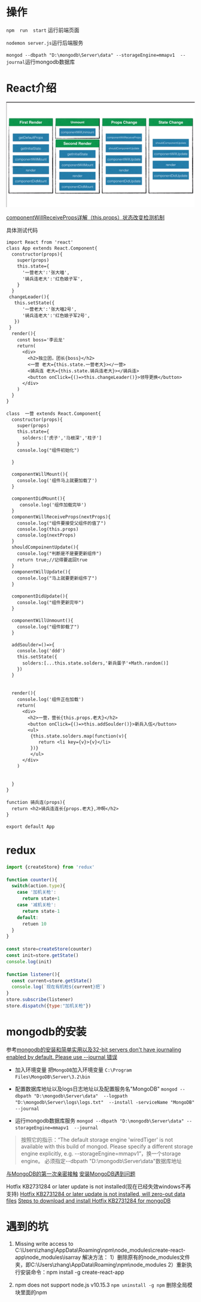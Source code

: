 # 操作
`npm  run  start` 运行前端页面

`nodemon server.js`运行后端服务

`mongod --dbpath "D:\mongodb\Server\data" --storageEngine=mmapv1  --journal`运行mongodb数据库

# React介绍

![react生命周期](./img/react生命周期函数.png "生命周期")

 
[componentWillReceiveProps详解（this.props）状态改变检测机制](https://www.cnblogs.com/gdsblog/p/7348375.html)

具体测试代码
```
import React from 'react'
class App extends React.Component{
  constructor(props){
    super(props)
    this.state={
      '一营老大':'张大喵',
      '骑兵连老大':'红色娘子军',
    }
  }
 changeLeader(){
   this.setState({
      '一营老大':'张大喵2号',
      '骑兵连老大':'红色娘子军2号',
   })
 }
  render(){
    const boss='李云龙'
    return(
      <div>
        <h2>独立团，团长{boss}</h2>
        <一营 老大={this.state.一营老大}></一营>
        <骑兵连 老大={this.state.骑兵连老大}></骑兵连>
        <button onClick={()=>this.changeLeader()}>领导更换</button>
      </div>
    )
  }
}

class  一营 extends React.Component{
  constructor(props){
    super(props)
    this.state={
      solders:['虎子','马根深','柱子']
    }
    console.log("组件初始化")

  }

  componentWillMount(){
    console.log('组件马上就要加载了')
  }

  componentDidMount(){
     console.log('组件加载完毕')
  }
  componentWillReceiveProps(nextProps){
    console.log("组件要接受父组件的值了")
    console.log(this.props)
    console.log(nextProps)
  }
  shouldCompoinentUpdate(){
    console.log("判断是不是要更新组件")
    return true;//记得要返回true
  }
  componentWillUpdate(){
    console.log("马上就要更新组件了")
  }

  componentDidUpdate(){
    console.log("组件更新完毕")
  }

  componentWillUnmount(){
    console.log("组件卸载了")
  }

  addSoulder=()=>{
    console.log('ddd')
    this.setState({
      solders:[...this.state.solders,'新兵蛋子'+Math.random()]
    })
  }

  
  render(){ 
    console.log('组件正在加载')
    return(
      <div>
        <h2>一营，营长{this.props.老大}</h2>
        <button onClick={()=>this.addSoulder()}>新兵入伍</button>
        <ul>
         {this.state.solders.map(function(v){
            return <li key={v}>{v}</li>
         })}
         </ul>
      </div>
    )

    
  }
}

function 骑兵连(props){
  return <h2>骑兵连连长{props.老大},冲啊</h2>
}

export default App
```



# redux
```js
import {createStore} from 'redux'

function counter(){
  switch(action.type){
    case '加机关枪':
      return state+1
    case '减机关枪':
      return state-1
    default:
      retuen 10
  }
}

const store=createStore(counter)
const init=store.getState()
console.log(init)

function listener(){
  const current=store.getState()
  console.log(`现在有机枪${current}把`)
}
store.subscribe(listener)
store.dispatch({type:"加机关枪"})


```







# mongodb的安装
参考[mongodb的安装和简单实用以及32-bit servers don't have journaling enabled by default. Please use --journal 错误](https://blog.csdn.net/u010214269/article/details/48024375)


- 加入环境变量
把`MongoDB`加入环境变量 `C:\Program Files\MongoDB\Server\3.2\bin`


- 配置数据库地址以及logs日志地址以及配置服务名"MongoDB"
`mongod --dbpath "D:\mongodb\Server\data"  --logpath "D:\mongodb\Server\logs\logs.txt"  --install -serviceName "MongoDB"  --journal`


- 运行mongodb数据库服务
`mongod --dbpath "D:\mongodb\Server\data" --storageEngine=mmapv1  --journal`
>按照它的指示：“The default storage engine 'wiredTiger' is not available with this build of mongod. Please specify a different storage engine explicitly, e.g. --storageEngine=mmapv1”，换一个storage engine。
必须指定--dbpath "D:\mongodb\Server\data"数据库地址
 

[与MongoDB的第一次亲密接触](https://segmentfault.com/a/1190000002744306)
[安装MongoDB遇到问题](https://blog.csdn.net/gebitan505/article/details/48052273)

Hotfix KB2731284 or later update is not installed(现在已经失效windows不再支持)
[Hotfix KB2731284 or later update is not installed, will zero-out data files](http://www.kriblog.com/bigdata/NoSQL/MongoDb/hotfix-kb2731284-or-later-update-is-not-installed-will-zero-out-data-files.html)
[Steps to download and install Hotfix KB2731284 for mongoDB](http://www.kriblog.com/bigdata/NoSQL/MongoDb/steps-to-download-and-install-hotfix-kb2731284-for-mongodb.html)





# 遇到的坑
1. Missing write access to C:\Users\zhang\AppData\Roaming\npm\node_modules\create-react-app\node_modules\isarray
解决方法：
1）删除原有的node_modules文件夹，即C:\Users\zhang\AppData\Roaming\npm\node_modules
2）重新执行安装命令：npm install -g create-react-app


2. npm does not support node.js v10.15.3
`npm uninstall -g npm`  删除全局模块里面的npm



